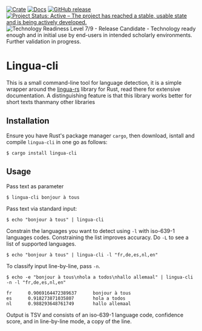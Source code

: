 [![Crate](https://img.shields.io/crates/v/lingua-cli.svg)](https://crates.io/crates/lingua-cli)
[![Docs](https://docs.rs/lingua-cli/badge.svg)](https://docs.rs/lingua-cli/)
[![GitHub release](https://img.shields.io/github/release/annotation/lingua-cli.svg)](https://github.com/proycon/lingua-cli/releases/)
[![Project Status: Active – The project has reached a stable, usable state and is being actively developed.](https://www.repostatus.org/badges/latest/active.svg)](https://www.repostatus.org/#active)
![Technology Readiness Level 7/9 - Release Candidate - Technology ready enough and in initial use by end-users in intended scholarly environments. Further validation in progress.](https://w3id.org/research-technology-readiness-levels/Level7ReleaseCandidate.svg)

# Lingua-cli

This is a small command-line tool for language detection, it is a simple
wrapper around the [lingua-rs](https://github.com/pemistahl/lingua-rs/) library
for Rust, read there for extensive documentation. A distinguishing feature is
that this library works better for short texts thanmany other libraries

## Installation

Ensure you have Rust's package manager `cargo`, then download, isntall and compile `lingua-cli` in one go as follows:

``$ cargo install lingua-cli``

## Usage

Pass text as parameter

``$ lingua-cli bonjour à tous``

Pass text via standard input:

``$ echo "bonjour à tous" | lingua-cli``

Constrain the languages you want to detect using `-l` with iso-639-1 languages
codes. Constraining the list improves accuracy. Do `-L` to see a list of
supported languages.

``$ echo "bonjour à tous" | lingua-cli -l "fr,de,es,nl,en"``

To classify input line-by-line, pass ``-n``.

``$ echo -e "bonjour à tous\nhola a todos\nhallo allemaal" | lingua-cli -n -l "fr,de,es,nl,en"``

```
fr      0.9069164472389637      bonjour à tous
es      0.918273871035807       hola a todos
nl      0.988293648761749       hallo allemaal
```

Output is TSV and consists of an iso-639-1 language code, confidence score, and in line-by-line mode, a copy of the line.
